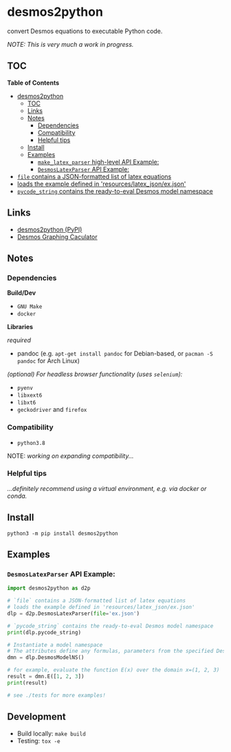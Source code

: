# desmos2python
convert Desmos equations to executable Python code.

*NOTE: This is very much a work in progress.*

## TOC

<!-- markdown-toc start - Don't edit this section. Run M-x markdown-toc-refresh-toc -->
**Table of Contents**

- [desmos2python](#desmos2python)
    - [TOC](#toc)
    - [Links](#links)
    - [Notes](#notes)
        - [Dependencies](#dependencies)
        - [Compatibility](#compatibility)
        - [Helpful tips](#helpful-tips)
    - [Install](#install)
    - [Examples](#examples)
        - [`make_latex_parser` high-level API Example:](#make_latex_parser-high-level-api-example)
        - [`DesmosLatexParser` API Example:](#desmoslatexparser-api-example)
- [`file` contains a JSON-formatted list of latex equations](#file-contains-a-json-formatted-list-of-latex-equations)
- [loads the example defined in 'resources/latex_json/ex.json'](#loads-the-example-defined-in-resourceslatex_jsonexjson)
- [`pycode_string` contains the ready-to-eval Desmos model namespace](#pycode_string-contains-the-ready-to-eval-desmos-model-namespace)

<!-- markdown-toc end -->

## Links

- [desmos2python (PyPI)](https://pypi.org/project/desmos2python/)
- [Desmos Graphing Caculator](https://desmos.com/calculator)

## Notes

### Dependencies

**Build/Dev**

- `GNU Make`
- `docker`

**Libraries**

*required*

- pandoc (e.g. `apt-get install pandoc` for Debian-based, or `pacman -S pandoc` for Arch Linux)

*(optional) For headless browser functionality (uses `selenium`):*

- `pyenv`
- `libxext6`
- `libxt6`
- `geckodriver` and `firefox`

### Compatibility

- `python3.8`

NOTE: *working on expanding compatibility...*

### Helpful tips

*...definitely recommend using a virtual environment, e.g. via docker or conda.*

## Install

`python3 -m pip install desmos2python`

## Examples

### `DesmosLatexParser` API Example:

```python
import desmos2python as d2p

# `file` contains a JSON-formatted list of latex equations
# loads the example defined in 'resources/latex_json/ex.json'
dlp = d2p.DesmosLatexParser(file='ex.json')

# `pycode_string` contains the ready-to-eval Desmos model namespace 
print(dlp.pycode_string)

# Instantiate a model namespace
# The attributes define any formulas, parameters from the specified Desmos graph
dmn = dlp.DesmosModelNS()

# for example, evaluate the function E(x) over the domain x=(1, 2, 3)
result = dmn.E([1, 2, 3])
print(result)

# see ./tests for more examples!
```

## Development

- Build locally: `make build`
- Testing: `tox -e`
